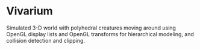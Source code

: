 # Vivarium
Simulated 3-D world with polyhedral creatures moving around using OpenGL display lists and OpenGL transforms for hierarchical modeling, and collision detection and clipping.
